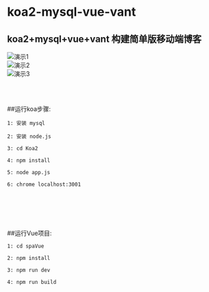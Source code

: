 # koa2-mysql-vue-vant
## koa2+mysql+vue+vant 构建简单版移动端博客


![演示1](https://github.com/kuaifengle/koa2-mysql-vue-vant/blob/master/readme/show1.gif?raw=true)
<br/>
![演示2](https://github.com/kuaifengle/koa2-mysql-vue-vant/blob/master/readme/show2.gif?raw=true)
<br/>
![演示3](https://github.com/kuaifengle/koa2-mysql-vue-vant/blob/master/readme/show3.gif?raw=true)

<br/> 
<br/> 

##运行koa步骤:
<br/> 

    1: 安装 mysql

    2: 安装 node.js

    3: cd Koa2 

    4: npm install 

    5: node app.js
    
    6: chrome localhost:3001
<br/>  

<br/> 
<br/> 
<br/> 

##运行Vue项目:
<br/> 
 
    1: cd spaVue
 
    2: npm install
 
    3: npm run dev

    4: npm run build
